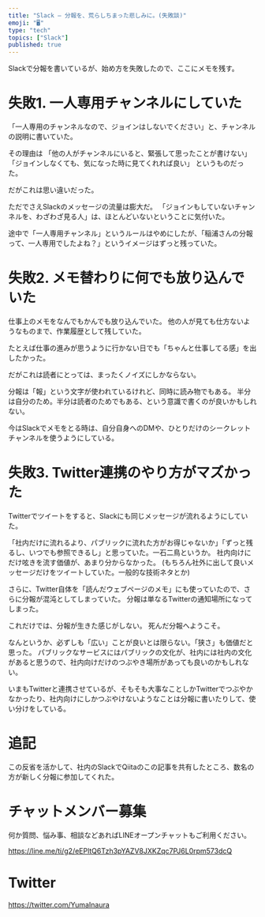 ```yaml
---
title: "Slack — 分報を、荒らしちまった悲しみに。(失敗談)"
emoji: "🖥"
type: "tech"
topics: ["Slack"]
published: true
---
```


Slackで分報を書いているが、始め方を失敗したので、ここにメモを残す。

# 失敗1. 一人専用チャンネルにしていた

「一人専用のチャンネルなので、ジョインはしないでください」と、チャンネルの説明に書いていた。

その理由は
「他の人がチャンネルにいると、緊張して思ったことが書けない」
「ジョインしなくても、気になった時に見てくれれば良い」
というものだった。

だがこれは思い違いだった。

ただでさえSlackのメッセージの流量は膨大だ。
「ジョインもしていないチャンネルを、わざわざ見る人」は、ほとんどいないということに気付いた。

途中で「一人専用チャンネル」というルールはやめにしたが、「稲浦さんの分報って、一人専用でしたよね？」というイメージはずっと残っていた。

# 失敗2. メモ替わりに何でも放り込んでいた

仕事上のメモをなんでもかんでも放り込んでいた。
他の人が見ても仕方ないようなものまで、作業履歴として残していた。

たとえば仕事の進みが思うように行かない日でも「ちゃんと仕事してる感」を出したかった。

だがこれは読者にとっては、まったくノイズにしかならない。

分報は「報」という文字が使われているけれど、同時に読み物でもある。
半分は自分のため。半分は読者のためでもある、という意識で書くのが良いかもしれない。

今はSlackでメモをとる時は、自分自身へのDMや、ひとりだけのシークレットチャンネルを使うようにしている。

# 失敗3. Twitter連携のやり方がマズかった

Twitterでツイートをすると、Slackにも同じメッセージが流れるようにしていた。

「社内だけに流れるより、パブリックに流れた方がお得じゃないか」「ずっと残るし、いつでも参照できるし」と思っていた。一石二鳥というか。
社内向けにだけ呟きを流す価値が、あまり分からなかった。
(もちろん社外に出して良いメッセージだけをツイートしていた。一般的な技術ネタとか)

さらに、Twitter自体を「読んだウェブページのメモ」にも使っていたので、さらに分報が混沌としてしまっていた。
分報は単なるTwitterの通知場所になってしまった。

これだけでは、分報が生きた感じがしない。
死んだ分報へようこそ。

なんというか、必ずしも「広い」ことが良いとは限らない。「狭さ」も価値だと思った。
パブリックなサービスにはパブリックの文化が、社内には社内の文化があると思うので、社内向けだけのつぶやき場所があっても良いのかもしれない。

いまもTwitterと連携させているが、そもそも大事なことしかTwitterでつぶやかなかったり、社内向けにしかつぶやけないようなことは分報に書いたりして、使い分けをしている。


# 追記

この反省を活かして、社内のSlackでQiitaのこの記事を共有したところ、数名の方が新しく分報に参加してくれた。








<!-- Update From Qiita API -->

# チャットメンバー募集


何か質問、悩み事、相談などあればLINEオープンチャットもご利用ください。

https://line.me/ti/g2/eEPltQ6Tzh3pYAZV8JXKZqc7PJ6L0rpm573dcQ





# Twitter


https://twitter.com/YumaInaura


<!-- Update From Qiita API -->


